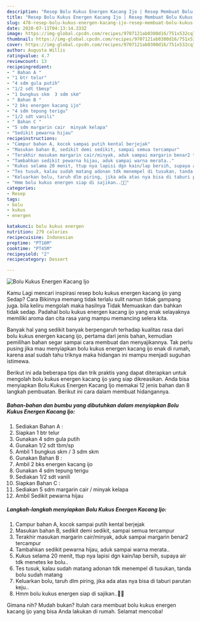 ```yaml
---
description: "Resep Bolu Kukus Energen Kacang Ijo | Resep Membuat Bolu Kukus Energen Kacang Ijo Yang Lezat"
title: "Resep Bolu Kukus Energen Kacang Ijo | Resep Membuat Bolu Kukus Energen Kacang Ijo Yang Lezat"
slug: 478-resep-bolu-kukus-energen-kacang-ijo-resep-membuat-bolu-kukus-energen-kacang-ijo-yang-lezat
date: 2020-07-11T04:13:14.333Z
image: https://img-global.cpcdn.com/recipes/9707121ab0300d16/751x532cq70/bolu-kukus-energen-kacang-ijo-foto-resep-utama.jpg
thumbnail: https://img-global.cpcdn.com/recipes/9707121ab0300d16/751x532cq70/bolu-kukus-energen-kacang-ijo-foto-resep-utama.jpg
cover: https://img-global.cpcdn.com/recipes/9707121ab0300d16/751x532cq70/bolu-kukus-energen-kacang-ijo-foto-resep-utama.jpg
author: Augusta Willis
ratingvalue: 4.7
reviewcount: 13
recipeingredient:
- " Bahan A "
- "1 btr telur"
- "4 sdm gula putih"
- "1/2 sdt tbmsp"
- "1 bungkus skm  3 sdm skm"
- " Bahan B "
- "2 bks energen kacang ijo"
- "4 sdm tepung terigu"
- "1/2 sdt vanili"
- " Bahan C "
- "5 sdm margarin cair  minyak kelapa"
- "Sedikit pewarna hijau"
recipeinstructions:
- "Campur bahan A, kocok sampai putih kental berjejak"
- "Masukan bahan B, sedikit demi sedikit, sampai semua tercampur"
- "Terakhir masukan margarin cair/minyak, aduk sampai margarin benar2 tercampur"
- "Tambahkan sedikit pewarna hijau, aduk sampai warna merata.."
- "Kukus selama 20 menit, ttup nya lapisi dgn kain/lap bersih, supaya air tdk menetes ke bolu.."
- "Tes tusuk, kalau sudah matang adonan tdk menempel di tusukan, tanda bolu sudah matang"
- "Keluarkan bolu, taruh dlm piring, jika ada atas nya bisa di taburi parutan keju.."
- "Hmm bolu kukus energen siap di sajikan..🤗😋"
categories:
- Resep
tags:
- bolu
- kukus
- energen

katakunci: bolu kukus energen 
nutrition: 279 calories
recipecuisine: Indonesian
preptime: "PT16M"
cooktime: "PT45M"
recipeyield: "2"
recipecategory: Dessert

---
```



![Bolu Kukus Energen Kacang Ijo](https://img-global.cpcdn.com/recipes/9707121ab0300d16/751x532cq70/bolu-kukus-energen-kacang-ijo-foto-resep-utama.jpg)

Kamu Lagi mencari inspirasi resep bolu kukus energen kacang ijo yang Sedap? Cara Bikinnya memang tidak terlalu sulit namun tidak gampang juga. bila keliru mengolah maka hasilnya Tidak Memuaskan dan bahkan tidak sedap. Padahal bolu kukus energen kacang ijo yang enak selayaknya memiliki aroma dan cita rasa yang mampu memancing selera kita.



Banyak hal yang sedikit banyak berpengaruh terhadap kualitas rasa dari bolu kukus energen kacang ijo, pertama dari jenis bahan, kemudian pemilihan bahan segar sampai cara membuat dan menyajikannya. Tak perlu pusing jika mau menyiapkan bolu kukus energen kacang ijo enak di rumah, karena asal sudah tahu triknya maka hidangan ini mampu menjadi suguhan istimewa.


Berikut ini ada beberapa tips dan trik praktis yang dapat diterapkan untuk mengolah bolu kukus energen kacang ijo yang siap dikreasikan. Anda bisa menyiapkan Bolu Kukus Energen Kacang Ijo memakai 12 jenis bahan dan 8 langkah pembuatan. Berikut ini cara dalam membuat hidangannya.

<!--inarticleads1-->

##### Bahan-bahan dan bumbu yang dibutuhkan dalam menyiapkan Bolu Kukus Energen Kacang Ijo:

1. Sediakan  Bahan A :
1. Siapkan 1 btr telur
1. Gunakan 4 sdm gula putih
1. Gunakan 1/2 sdt tbm/sp
1. Ambil 1 bungkus skm / 3 sdm skm
1. Gunakan  Bahan B :
1. Ambil 2 bks energen kacang ijo
1. Gunakan 4 sdm tepung terigu
1. Sediakan 1/2 sdt vanili
1. Siapkan  Bahan C :
1. Sediakan 5 sdm margarin cair / minyak kelapa
1. Ambil Sedikit pewarna hijau




<!--inarticleads2-->

##### Langkah-langkah menyiapkan Bolu Kukus Energen Kacang Ijo:

1. Campur bahan A, kocok sampai putih kental berjejak
1. Masukan bahan B, sedikit demi sedikit, sampai semua tercampur
1. Terakhir masukan margarin cair/minyak, aduk sampai margarin benar2 tercampur
1. Tambahkan sedikit pewarna hijau, aduk sampai warna merata..
1. Kukus selama 20 menit, ttup nya lapisi dgn kain/lap bersih, supaya air tdk menetes ke bolu..
1. Tes tusuk, kalau sudah matang adonan tdk menempel di tusukan, tanda bolu sudah matang
1. Keluarkan bolu, taruh dlm piring, jika ada atas nya bisa di taburi parutan keju..
1. Hmm bolu kukus energen siap di sajikan..🤗😋




Gimana nih? Mudah bukan? Itulah cara membuat bolu kukus energen kacang ijo yang bisa Anda lakukan di rumah. Selamat mencoba!
